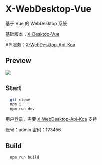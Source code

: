 # X-WebDesktop-Vue

基于 Vue 的 WebDesktop 系统

基础版本：[X-Desktop-Vue](https://github.com/OXOYO/X-Desktop-Vue)

API服务：[X-WebDesktop-Api-Koa](https://github.com/OXOYO/X-WebDesktop-Api-Koa)

## Preview
![](./docs/preview_001_middle.gif)

## Start

```bash
  git clone
  npm i
  npm run dev
```
用户登录，需要 [X-WebDesktop-Api-Koa](https://github.com/OXOYO/X-WebDesktop-Api-Koa) 支持

账号：admin
密码：123456

## Build

```bash
  npm run build
```
